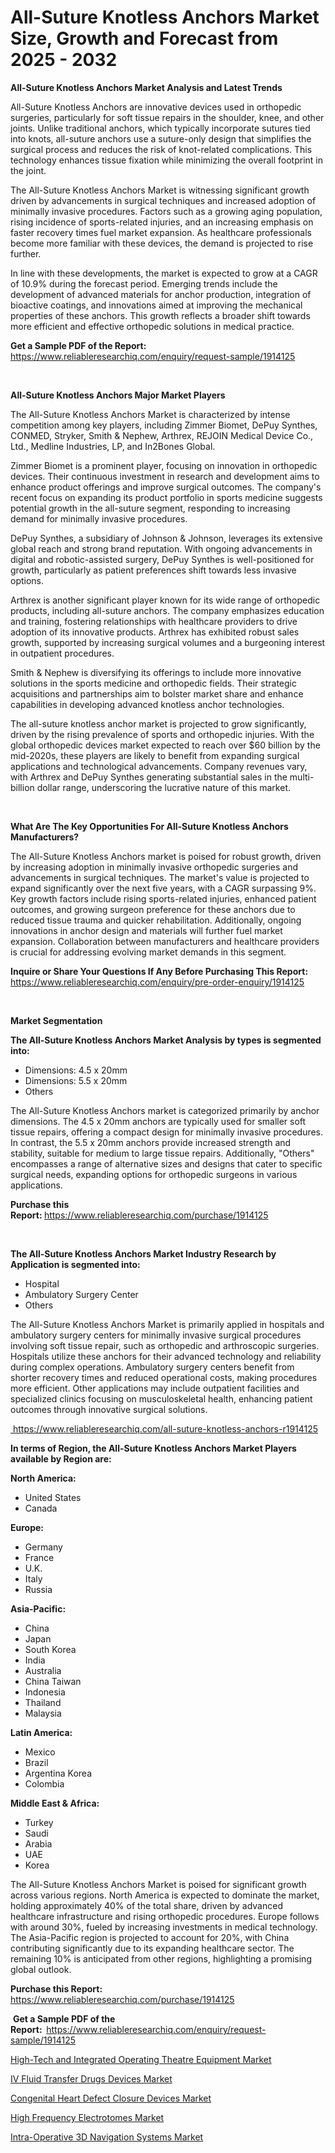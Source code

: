 <p><h1>All-Suture Knotless Anchors Market Size, Growth and Forecast from 2025 - 2032</h1></p><p><strong>All-Suture Knotless Anchors Market Analysis and Latest Trends</strong></p>
<p><p>All-Suture Knotless Anchors are innovative devices used in orthopedic surgeries, particularly for soft tissue repairs in the shoulder, knee, and other joints. Unlike traditional anchors, which typically incorporate sutures tied into knots, all-suture anchors use a suture-only design that simplifies the surgical process and reduces the risk of knot-related complications. This technology enhances tissue fixation while minimizing the overall footprint in the joint. </p><p>The All-Suture Knotless Anchors Market is witnessing significant growth driven by advancements in surgical techniques and increased adoption of minimally invasive procedures. Factors such as a growing aging population, rising incidence of sports-related injuries, and an increasing emphasis on faster recovery times fuel market expansion. As healthcare professionals become more familiar with these devices, the demand is projected to rise further.</p><p>In line with these developments, the market is expected to grow at a CAGR of 10.9% during the forecast period. Emerging trends include the development of advanced materials for anchor production, integration of bioactive coatings, and innovations aimed at improving the mechanical properties of these anchors. This growth reflects a broader shift towards more efficient and effective orthopedic solutions in medical practice.</p></p>
<p><strong>Get a Sample PDF of the Report:&nbsp;</strong> <a href="https://www.reliableresearchiq.com/enquiry/request-sample/1914125?utm_campaign=1159&utm_medium=2&utm_source=Github&utm_content=ia&utm_term=05032025&utm_id=all-suture-knotless-anchors">https://www.reliableresearchiq.com/enquiry/request-sample/1914125</a></p>
<p>&nbsp;</p>
<p><strong>All-Suture Knotless Anchors Major Market Players</strong></p>
<p><p>The All-Suture Knotless Anchors Market is characterized by intense competition among key players, including Zimmer Biomet, DePuy Synthes, CONMED, Stryker, Smith & Nephew, Arthrex, REJOIN Medical Device Co., Ltd., Medline Industries, LP, and In2Bones Global. </p><p>Zimmer Biomet is a prominent player, focusing on innovation in orthopedic devices. Their continuous investment in research and development aims to enhance product offerings and improve surgical outcomes. The company's recent focus on expanding its product portfolio in sports medicine suggests potential growth in the all-suture segment, responding to increasing demand for minimally invasive procedures.</p><p>DePuy Synthes, a subsidiary of Johnson & Johnson, leverages its extensive global reach and strong brand reputation. With ongoing advancements in digital and robotic-assisted surgery, DePuy Synthes is well-positioned for growth, particularly as patient preferences shift towards less invasive options.</p><p>Arthrex is another significant player known for its wide range of orthopedic products, including all-suture anchors. The company emphasizes education and training, fostering relationships with healthcare providers to drive adoption of its innovative products. Arthrex has exhibited robust sales growth, supported by increasing surgical volumes and a burgeoning interest in outpatient procedures.</p><p>Smith & Nephew is diversifying its offerings to include more innovative solutions in the sports medicine and orthopedic fields. Their strategic acquisitions and partnerships aim to bolster market share and enhance capabilities in developing advanced knotless anchor technologies.</p><p>The all-suture knotless anchor market is projected to grow significantly, driven by the rising prevalence of sports and orthopedic injuries. With the global orthopedic devices market expected to reach over $60 billion by the mid-2020s, these players are likely to benefit from expanding surgical applications and technological advancements. Company revenues vary, with Arthrex and DePuy Synthes generating substantial sales in the multi-billion dollar range, underscoring the lucrative nature of this market.</p></p>
<p>&nbsp;</p>
<p><strong>What Are The Key Opportunities For All-Suture Knotless Anchors Manufacturers?</strong></p>
<p><p>The All-Suture Knotless Anchors market is poised for robust growth, driven by increasing adoption in minimally invasive orthopedic surgeries and advancements in surgical techniques. The market's value is projected to expand significantly over the next five years, with a CAGR surpassing 9%. Key growth factors include rising sports-related injuries, enhanced patient outcomes, and growing surgeon preference for these anchors due to reduced tissue trauma and quicker rehabilitation. Additionally, ongoing innovations in anchor design and materials will further fuel market expansion. Collaboration between manufacturers and healthcare providers is crucial for addressing evolving market demands in this segment.</p></p>
<p><strong>Inquire or Share Your Questions If Any Before Purchasing This Report:</strong> <a href="https://www.reliableresearchiq.com/enquiry/pre-order-enquiry/1914125?utm_campaign=1159&utm_medium=2&utm_source=Github&utm_content=ia&utm_term=05032025&utm_id=all-suture-knotless-anchors">https://www.reliableresearchiq.com/enquiry/pre-order-enquiry/1914125</a></p>
<p>&nbsp;</p>
<p><strong>Market Segmentation</strong></p>
<p><strong>The All-Suture Knotless Anchors Market Analysis by types is segmented into:</strong></p>
<p><ul><li>Dimensions: 4.5 x 20mm</li><li>Dimensions: 5.5 x 20mm</li><li>Others</li></ul></p>
<p><p>The All-Suture Knotless Anchors market is categorized primarily by anchor dimensions. The 4.5 x 20mm anchors are typically used for smaller soft tissue repairs, offering a compact design for minimally invasive procedures. In contrast, the 5.5 x 20mm anchors provide increased strength and stability, suitable for medium to large tissue repairs. Additionally, "Others" encompasses a range of alternative sizes and designs that cater to specific surgical needs, expanding options for orthopedic surgeons in various applications.</p></p>
<p><strong>Purchase this Report:&nbsp;</strong><a href="https://www.reliableresearchiq.com/purchase/1914125?utm_campaign=1159&utm_medium=2&utm_source=Github&utm_content=ia&utm_term=05032025&utm_id=all-suture-knotless-anchors">https://www.reliableresearchiq.com/purchase/1914125</a></p>
<p>&nbsp;</p>
<p><strong>The All-Suture Knotless Anchors Market Industry Research by Application is segmented into:</strong></p>
<p><ul><li>Hospital</li><li>Ambulatory Surgery Center</li><li>Others</li></ul></p>
<p><p>The All-Suture Knotless Anchors Market is primarily applied in hospitals and ambulatory surgery centers for minimally invasive surgical procedures involving soft tissue repair, such as orthopedic and arthroscopic surgeries. Hospitals utilize these anchors for their advanced technology and reliability during complex operations. Ambulatory surgery centers benefit from shorter recovery times and reduced operational costs, making procedures more efficient. Other applications may include outpatient facilities and specialized clinics focusing on musculoskeletal health, enhancing patient outcomes through innovative surgical solutions.</p></p>
<p><a href="https://www.reliableresearchiq.com/all-suture-knotless-anchors-r1914125?utm_campaign=1159&utm_medium=2&utm_source=Github&utm_content=ia&utm_term=05032025&utm_id=all-suture-knotless-anchors">&nbsp;https://www.reliableresearchiq.com/all-suture-knotless-anchors-r1914125</a></p>
<p><strong>In terms of Region, the All-Suture Knotless Anchors Market Players available by Region are:</strong></p>
<p>
    <p> <strong> North America: </strong>
        <ul>
            <li>United States</li>
            <li>Canada</li>
        </ul>
        </p> 
    <p> <strong> Europe: </strong>
        <ul>
            <li>Germany</li>
            <li>France</li>
            <li>U.K.</li>
            <li>Italy</li>
            <li>Russia</li>
        </ul>
        </p> 
    <p> <strong> Asia-Pacific: </strong>
        <ul>
            <li>China</li>
            <li>Japan</li>
            <li>South Korea</li>
            <li>India</li>
            <li>Australia</li>
            <li>China Taiwan</li>
            <li>Indonesia</li>
            <li>Thailand</li>
            <li>Malaysia</li>
        </ul>
        </p> 
    <p> <strong> Latin America: </strong>
        <ul>
            <li>Mexico</li>
            <li>Brazil</li>
            <li>Argentina Korea</li>
            <li>Colombia</li>
        </ul>
        </p> 
    <p> <strong> Middle East & Africa: </strong>
        <ul>
            <li>Turkey</li>
            <li>Saudi</li>
            <li>Arabia</li>
            <li>UAE</li>
            <li>Korea</li>
        </ul>
    </p>
    </p>
<p><p>The All-Suture Knotless Anchors Market is poised for significant growth across various regions. North America is expected to dominate the market, holding approximately 40% of the total share, driven by advanced healthcare infrastructure and rising orthopedic procedures. Europe follows with around 30%, fueled by increasing investments in medical technology. The Asia-Pacific region is projected to account for 20%, with China contributing significantly due to its expanding healthcare sector. The remaining 10% is anticipated from other regions, highlighting a promising global outlook.</p></p>
<p><strong>Purchase this Report: </strong><a href="https://www.reliableresearchiq.com/purchase/1914125?utm_campaign=1159&utm_medium=2&utm_source=Github&utm_content=ia&utm_term=05032025&utm_id=all-suture-knotless-anchors">https://www.reliableresearchiq.com/purchase/1914125</a></p>
<p>&nbsp;<strong>Get a Sample PDF of the Report:&nbsp;&nbsp;</strong><a href="https://www.reliableresearchiq.com/enquiry/request-sample/1914125?utm_campaign=1159&utm_medium=2&utm_source=Github&utm_content=ia&utm_term=05032025&utm_id=all-suture-knotless-anchors">https://www.reliableresearchiq.com/enquiry/request-sample/1914125</a></p>
<p><strong></strong></p>
<p><p><a href="https://github.com/sarialahipff/Market-Research-Report-List-1/blob/main/high-tech-and-integrated-operating-theatre-equipment-market.md?utm_campaign=1159&utm_medium=2&utm_source=Github&utm_content=ia&utm_term=05032025&utm_id=all-suture-knotless-anchors">High-Tech and Integrated Operating Theatre Equipment Market</a></p><p><a href="https://github.com/seemagarbeha/Market-Research-Report-List-1/blob/main/iv-fluid-transfer-drugs-devices-market.md?utm_campaign=1159&utm_medium=2&utm_source=Github&utm_content=ia&utm_term=05032025&utm_id=all-suture-knotless-anchors">IV Fluid Transfer Drugs Devices Market</a></p><p><a href="https://github.com/edderkoliso1/Market-Research-Report-List-1/blob/main/congenital-heart-defect-closure-devices-market.md?utm_campaign=1159&utm_medium=2&utm_source=Github&utm_content=ia&utm_term=05032025&utm_id=all-suture-knotless-anchors">Congenital Heart Defect Closure Devices Market</a></p><p><a href="https://github.com/gorbaicodaro/Market-Research-Report-List-1/blob/main/high-frequency-electrotomes-market.md?utm_campaign=1159&utm_medium=2&utm_source=Github&utm_content=ia&utm_term=05032025&utm_id=all-suture-knotless-anchors">High Frequency Electrotomes Market</a></p><p><a href="https://github.com/tamerlgwilt/Market-Research-Report-List-1/blob/main/intra-operative-3d-navigation-systems-market.md?utm_campaign=1159&utm_medium=2&utm_source=Github&utm_content=ia&utm_term=05032025&utm_id=all-suture-knotless-anchors">Intra-Operative 3D Navigation Systems Market</a></p></p>